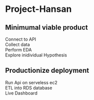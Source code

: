 # Project-Hansan

## Minimumal viable product<br>
Connect to API <br>
Collect data <br>
Perform EDA <br>
Explore inidividual Hypothesis <br>


## Productionize deployment <br>
Run Api on serveless ec2 <br>
ETL into RDS database <br>
Live Dashboard <br>
